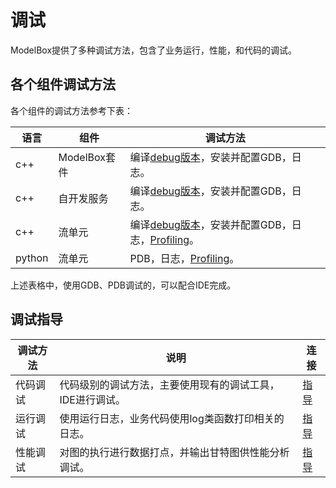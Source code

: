 # 调试

ModelBox提供了多种调试方法，包含了业务运行，性能，和代码的调试。

## 各个组件调试方法

各个组件的调试方法参考下表：

|语言|组件|调试方法|
|--|--|--|
|c++|ModelBox套件|编译[debug版本](../../get-start/compile.html#编译和安装)，安装并配置GDB，日志。
|c++|自开发服务|编译[debug版本](../../get-start/compile.html#编译和安装)，安装并配置GDB，日志。
|c++|流单元|编译[debug版本](../../get-start/compile.html#编译和安装)，安装并配置GDB，日志，[Profiling](../../develop/debug/profiling.md)。
|python|流单元|PDB，日志，[Profiling](../../develop/debug/profiling.md)。

上述表格中，使用GDB、PDB调试的，可以配合IDE完成。

## 调试指导

|调试方法|说明|连接|
|--|--|--|
|代码调试|代码级别的调试方法，主要使用现有的调试工具，IDE进行调试。|[指导](code-debug.md)|
|运行调试|使用运行日志，业务代码使用log类函数打印相关的日志。|[指导](log.md)|
|性能调试|对图的执行进行数据打点，并输出甘特图供性能分析调试。|[指导](profiling.md)|
